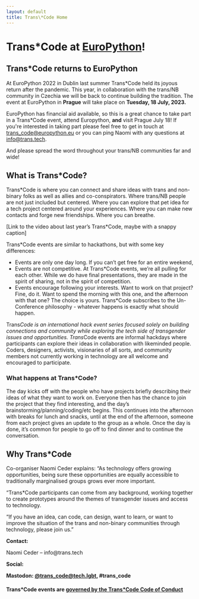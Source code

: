 ```yaml
---
layout: default
title: Trans\*Code Home
---
```


# Trans\*Code at [EuroPython](https://ep2022.europython.eu/trans_code)!

## Trans\*Code returns to EuroPython
At EuroPython 2022 in Dublin last summer Trans\*Code held its joyous return after the pandemic. This year, in collaboration with the trans/NB community in Czechia we will be back to continue building the tradition. The event at EuroPython in **Prague** will take place on **Tuesday, 18 July, 2023.**

EuroPython has financial aid available, so this is a great chance to take part in a Trans\*Code event, attend Europython, **and** visit Prague July 18! If you're interested in taking part please feel free to get in touch at trans_code@europython.eu or you can ping Naomi with any questions at info@trans.tech.

And please spread the word throughout your trans/NB communities far and wide!

## What is Trans\*Code?

Trans*Code is where you can connect and share ideas with trans and non-binary folks as well as allies and co-conspirators. Where trans/NB people are not just included but centered. Where you can explore that pet idea for a tech project centered around your experiences. Where you can make new contacts and forge new friendships. Where you can breathe. 

[Link to the video about last year’s Trans*Code, maybe with a snappy caption]

Trans\*Code events are similar to hackathons, but with some key differences:
* Events are only one day long. If you can’t get free for an entire weekend, 
* Events are not competitive. At Trans*Code events, we’re all pulling for each other. While we do have final presentations, they are made in the spirit of sharing, not in the spirit of competition.
* Events encourage following your interests. Want to work on that project? Fine, do it. Want to spend the morning with this one, and the afternoon with that one? The choice is yours. Trans*Code subscribes to the Un-Conference philosophy - whatever happens is exactly what should happen.

Trans*Code is an international hack event series focused solely on building connections and community while exploring the tech side of transgender issues and opportunities. Trans*Code events are informal hackdays where participants can explore their ideas in collaboration with likeminded people. Coders, designers, activists, visionaries of all sorts, and community members not currently working in technology are all welcome and encouraged to participate.

### What happens at Trans\*Code?
The day kicks off with the people who have projects briefly describing their ideas of what they want to work on. Everyone then has the chance to join the project that they find interesting, and the day’s brainstorming/planning/coding/etc begins. This continues into the afternoon with breaks for lunch and snacks, until at the end of the afternoon, someone from each project gives an update to the group as a whole. Once the day is done, it’s common for people to go off to find dinner and to continue the conversation. 


## Why Trans*Code
Co-organiser Naomi Ceder explains: “As technology offers growing opportunities, being sure these opportunities are equally accessible to traditionally marginalised groups grows ever more important.

“Trans\*Code participants can come from any background, working together to create prototypes around the themes of transgender issues and access to technology.

“If you have an idea, can code, can design, want to learn, or want to improve the situation of the trans and non-binary communities through technology, please join us.”

<p><b>Contact:</b></p>
<p>Naomi Ceder &#8211; info@trans.tech</p>
<p><b>Social:
  <p>Mastodon: <a href="https://tech.lgbt/@trans_code">@trans_code@tech.lgbt</a>, #trans_code<br /></p>
 <h4>Trans*Code events are <a href="code_of_conduct/">governed by the Trans*Code Code of Conduct</a></h4>

